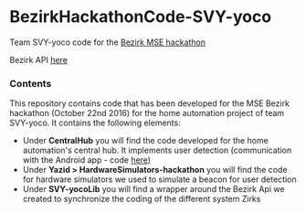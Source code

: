 # BezirkHackathonCode-SVY-yoco
Team SVY-yoco code for the [Bezirk MSE hackathon](http://developer.bezirk.com/documentation/MSE_hackathon.php)

Bezirk API [here](http://developer.bezirk.com/documentation/intro.php)
### Contents
This repository contains code that has been developed for the MSE Bezirk hackathon (October 22nd 2016) for the home automation project of team SVY-yoco.
It contains the following elements:
* Under **CentralHub** you will find the code developed for the home automation's central hub. It implements user detection (communication with the Android app - code [here](https://github.com/vignesh380/BezirkFramework-Android))
* Under **Yazid > HardwareSimulators-hackathon** you will find the code for hardware simulators we used to simulate a beacon for user detection
* Under **SVY-yocoLib** you will find a wrapper around the Bezirk Api we created to synchronize the coding of the different system Zirks
